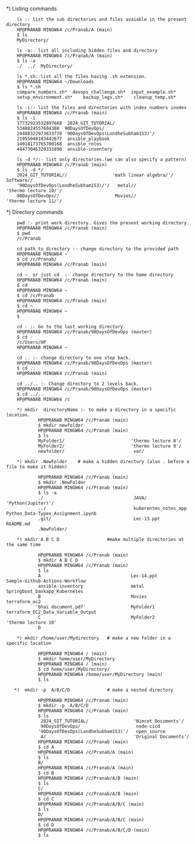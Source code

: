 *) Listing commands

        ls :- list the sub directories and files avaiable in the present directory
        HP@PRANAB MINGW64 /c/Pranab/A (main)
        $ ls
        MyDirectory/

        ls -a:- list all including hidden files and directory
        HP@PRANAB MINGW64 /c/Pranab/A (main)
        $ ls -a
        ./  ../  MyDirectory/

        ls *.sh:-list all the files having .sh extension.
        HP@PRANAB MINGW64 ~/Downloads
        $ ls *.sh
        compare_numbers.sh*  devops_challenge.sh*  input_example.sh*
        setup_environment.sh*    backup_logs.sh*    cleanup_temp.sh*

        ls -i:- list the files and directories with index numbers inodes
        HP@PRANAB MINGW64 /c/Pranab (main)
        $ ls -i
        17732923532897668  2024_GIT_TUTORIAL/
        5348024557604388  90DaysOfDevOps/
        24488322973833778 '90DaysOfDevOps(LondheSubham153)'/
        21955048183442677  ansible_playbook
        14918173765700168  ansible_roles
        44473046320331890  ansible-inventory

        ls -d */:- list only directories.(we can also specify a pattern)
        HP@PRANAB MINGW64 /c/Pranab (main)
        $ ls -d */
        2024_GIT_TUTORIAL//                 'math linear algebra/'/             Software//
        '90DaysOfDevOps(LondheSubham153)/'/   metal//                           'thermo lecture 10/'/
        90DaysOfDevOps//                     Movies//                          'thermo lecture 11/'/


        
*)  Directory commands

        pwd :- print work directory. Gives the present working directory.
        HP@PRANAB MINGW64 /c/Pranab (main)
        $ pwd
        /c/Pranab

        cd path_to_directory :- change directory to the provided path
        HP@PRANAB MINGW64 ~
        $ cd /c/Pranab/
        HP@PRANAB MINGW64 /c/Pranab (main)

        cd ~  or just cd  :- change directory to the home directory
        HP@PRANAB MINGW64 /c/Pranab (main)
        $ cd
        HP@PRANAB MINGW64 ~
        $ cd /c/Pranab
        HP@PRANAB MINGW64 /c/Pranab (main)
        $ cd ~
        HP@PRANAB MINGW64 ~
        $

        cd - :- Go to the last working directory.
        HP@PRANAB MINGW64 /c/Pranab/90DaysOfDevOps (master)
        $ cd -
        /c/Users/HP
        HP@PRANAB MINGW64 ~

        cd .. :- change directory to one step back.
        HP@PRANAB MINGW64 /c/Pranab/90DaysOfDevOps (master)
        $ cd ..
        HP@PRANAB MINGW64 /c/Pranab (main)

        cd ../.. :- Change directory to 2 levels back.
        HP@PRANAB MINGW64 /c/Pranab/90DaysOfDevOps (master)
        $ cd ../..
        HP@PRANAB MINGW64 /c

        *) mkdir  directoryName :- to make a directory in a specific location.
                HP@PRANAB MINGW64 /c/Pranab (main)
                $ mkdir newfolder
                HP@PRANAB MINGW64 /c/Pranab (main)
                $ ls
                MyFolder1/                         'thermo lecture 8'/
                MyFolder2/                         'thermo lecture 9'/
                newfolder/                          var/

        *) mkdir .NewFolder    # make a hidden directory (also . before a file to make it hidden)
        
                HP@PRANAB MINGW64 /c/Pranab (main)
                $ mkdir .NewFolder
                HP@PRANAB MINGW64 /c/Pranab (main)
                $ ls -a
                ./                                  JAVA/                  'Python(Jupiter)'/
                ../                                 kuberentes_notes_app    Python_Data-Types_Assignment.ipynb
                .git/                               Lec-13.ppt              README.md
                .NewFolder/

        *) mkdir A B C D                  #make multiple directories at the same time
        
                HP@PRANAB MINGW64 /c/Pranab (main)
                $ mkdir A B C D
                HP@PRANAB MINGW64 /c/Pranab (main)
                $ ls
                A                                  Lec-14.ppt             Sample-Github-Actions-Workflow
                ansible-inventory                  metal                  Springboot_bankapp_Kubernetes
                B                                  Movies                 terraform_ec2
               'bhai document.pdf'                 MyFolder1              terraform_EC2_Data_Variable_Output
                C                                  MyFolder2             'thermo lecture 10'
                D

        *) mkdir /home/user/Mydirectory   # make a new folder in a specific location
                
                HP@PRANAB MINGW64 / (main)
                $ mkdir home/user/MyDirectory
                HP@PRANAB MINGW64 / (main)
                $ cd home/user/MyDirectory/
                HP@PRANAB MINGW64 /home/user/MyDirectory (main)
                $ ls      

       *)  mkdir -p  A/B/C/D              # make a nested directory
       
                HP@PRANAB MINGW64 /c/Pranab (main)
                $ mkdir -p  A/B/C/D
                HP@PRANAB MINGW64 /c/Pranab (main)
                $ ls
                 2024_GIT_TUTORIAL/                 'Nimcet Documents'/
                 90DaysOfDevOps/                     node-cicd
                '90DaysOfDevOps(LondheSubham153)'/   open_source
                 A/                                 'Original Documents'/
                HP@PRANAB MINGW64 /c/Pranab (main)
                $ cd A
                HP@PRANAB MINGW64 /c/Pranab/A (main)
                $ ls
                B/
                HP@PRANAB MINGW64 /c/Pranab/A (main)
                $ cd B
                HP@PRANAB MINGW64 /c/Pranab/A/B (main)
                $ ls
                C/
                HP@PRANAB MINGW64 /c/Pranab/A/B (main)
                $ cd C
                HP@PRANAB MINGW64 /c/Pranab/A/B/C (main)
                $ ls
                D/
                HP@PRANAB MINGW64 /c/Pranab/A/B/C (main)
                $ cd D
                HP@PRANAB MINGW64 /c/Pranab/A/B/C/D (main)
                $ ls   
                
